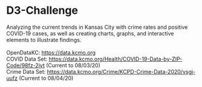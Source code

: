 # D3-Challenge
Analyzing the current trends in Kansas City with crime rates and positive COVID-19 cases, as well as creating charts, graphs, and interactive elements to illustrate findings. <br>
<br>
OpenDataKC: https://data.kcmo.org<br>
COVID Data Set: https://data.kcmo.org/Health/COVID-19-Data-by-ZIP-Code/98fz-2jyt (Current to 08/03/20)<br>
Crime Data Set: https://data.kcmo.org/Crime/KCPD-Crime-Data-2020/vsgj-uufz (Current to 08/04/20)<br>
